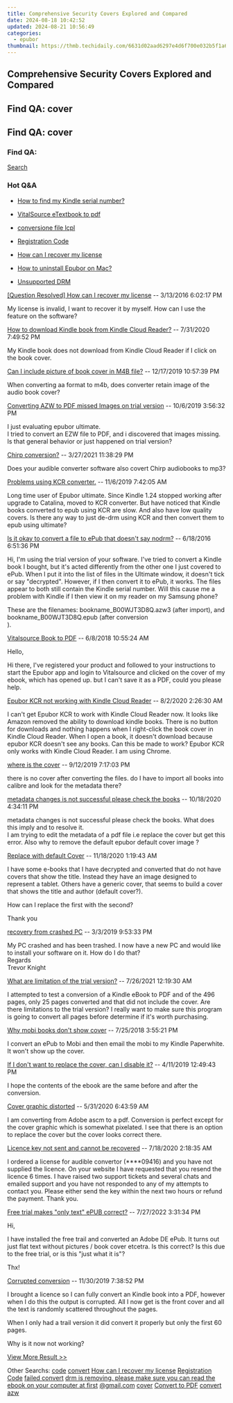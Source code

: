 ```yaml
---
title: Comprehensive Security Covers Explored and Compared
date: 2024-08-18 10:42:52
updated: 2024-08-21 10:56:49
categories:
  - epubor
thumbnail: https://thmb.techidaily.com/6631d02aad6297e4d6f700e032b5f1a6df7f0a4821dff69d11f95fe1acb0191f.jpg
---
```


## Comprehensive Security Covers Explored and Compared

## Find QA: cover



## Find QA: cover

### Find QA:

[Search](http://www.epubor.com/Search.aspx?SystemID=46 "Find QA") 

### Hot Q&A

* [How to find my Kindle serial number?](https://tools.techidaily.com/epubor/products/)
* [VitalSource eTextbook to pdf](https://tools.techidaily.com/epubor/products/)
* [conversione file lcpl](https://tools.techidaily.com/epubor/products/)
* [Registration Code](https://tools.techidaily.com/epubor/products/)

* [How can I recover my license](https://tools.techidaily.com/epubor/products/)
* [How to uninstall Epubor on Mac?](https://tools.techidaily.com/epubor/products/)
* [Unsupported DRM](https://tools.techidaily.com/epubor/products/)

[\[Question Resolved\] How can I recover my license](https://tools.techidaily.com/epubor/products/) \-- 3/13/2016 6:02:17 PM 

My license is invalid, I want to recover it by myself. How can I use the feature on the software?

[How to download Kindle book from Kindle Cloud Reader?](https://tools.techidaily.com/epubor/products/) \-- 7/31/2020 7:49:52 PM 

My Kindle book does not download from Kindle Cloud Reader if I click on the book cover.

[Can I include picture of book cover in M4B file?](https://tools.techidaily.com/epubor/products/) \-- 12/17/2019 10:57:39 PM 

When converting aa format to m4b, does converter retain image of the audio book cover?

[Converting AZW to PDF missed Images on trial version](https://tools.techidaily.com/epubor/products/) \-- 10/6/2019 3:56:32 PM 

I just evaluating epubor ultimate.  
 I tried to convert an EZW file to PDF, and i discovered that images missing. Is that general behavior or just happened on trial version?

[Chirp conversion?](https://tools.techidaily.com/epubor/products/) \-- 3/27/2021 11:38:29 PM 

Does your audible converter software also covert Chirp audiobooks to mp3?

[Problems using KCR converter.](https://tools.techidaily.com/epubor/products/) \-- 11/6/2019 7:42:05 AM 

Long time user of Epubor ultimate. Since Kindle 1.24 stopped working after upgrade to Catalina, moved to KCR converter. But have noticed that Kindle books converted to epub using KCR are slow. And also have low quality covers. Is there any way to just de-drm using KCR and then convert them to epub using ultimate? 

[Is it okay to convert a file to ePub that doesn't say nodrm?](https://tools.techidaily.com/epubor/products/) \-- 6/18/2016 6:51:36 PM 

Hi, I'm using the trial version of your software. I've tried to convert a Kindle book I bought, but it's acted differently from the other one I just covered to ePub. When I put it into the list of files in the Ultimate window, it doesn't tick or say "decrypted". However, if I then convert it to ePub, it works. The files appear to both still contain the Kindle serial number. Will this cause me a problem with Kindle if I then view it on my reader on my Samsung phone?

 These are the filenames: bookname\_B00WJT3D8Q.azw3 (after import), and bookname\_B00WJT3D8Q.epub (after conversion  
). 

[Vitalsource Book to PDF](https://tools.techidaily.com/epubor/products/) \-- 6/8/2018 10:55:24 AM 

Hello,

 Hi there, I've registered your product and followed to your instructions to start the Epubor app and login to Vitalsource and clicked on the cover of my ebook, which has opened up. but I can't save it as a PDF, could you please help.

[Epubor KCR not working with Kindle Cloud Reader](https://tools.techidaily.com/epubor/reader/) \-- 8/2/2020 2:26:30 AM 

I can't get Epubor KCR to work with Kindle Cloud Reader now. It looks like Amazon removed the ability to download kindle books. There is no button for downloads and nothing happens when I right-click the book cover in Kindle Cloud Reader. When I open a book, it doesn't download because epubor KCR doesn't see any books. Can this be made to work? Epubor KCR only works with Kindle Cloud Reader. I am using Chrome.

[where is the cover](https://tools.techidaily.com/epubor/products/) \-- 9/12/2019 7:17:03 PM 

there is no cover after converting the files. do I have to import all books into calibre and look for the metadata there?

[metadata changes is not successful please check the books](https://tools.techidaily.com/epubor/products/) \-- 10/18/2020 4:34:11 PM 

metadata changes is not successful please check the books. What does this imply and to resolve it.  
 I am trying to edit the metadata of a pdf file i.e replace the cover but get this error. Also why to remove the default epubor default cover image ?

[Replace with default Cover](https://tools.techidaily.com/epubor/products/) \-- 11/18/2020 1:19:43 AM 

I have some e-books that I have decrypted and converted that do not have covers that show the title. Instead they have an image designed to represent a tablet. Others have a generic cover, that seems to build a cover that shows the title and author (default cover?). 

 How can I replace the first with the second?

 Thank you

[recovery from crashed PC](https://tools.techidaily.com/epubor/products/) \-- 3/3/2019 9:53:33 PM 

My PC crashed and has been trashed. I now have a new PC and would like to install your software on it. How do I do that?  
 Regards  
 Trevor Knight

[What are limitation of the trial version?](https://tools.techidaily.com/epubor/products/) \-- 7/26/2021 12:19:30 AM 

I attempted to test a conversion of a Kindle eBook to PDF and of the 496 pages, only 25 pages converted and that did not include the cover. Are there limitations to the trial version? I really want to make sure this program is going to convert all pages before determine if it's worth purchasing.

[Why mobi books don't show cover](https://tools.techidaily.com/epubor/products/) \-- 7/25/2018 3:55:21 PM 

I convert an ePub to Mobi and then email the mobi to my Kindle Paperwhite. It won't show up the cover.

[If I don't want to replace the cover, can I disable it?](https://tools.techidaily.com/epubor/products/) \-- 4/11/2019 12:49:43 PM 

I hope the contents of the ebook are the same before and after the conversion.

[Cover graphic distorted](https://tools.techidaily.com/epubor/products/) \-- 5/31/2020 6:43:59 AM 

I am converting from Adobe ascm to a pdf. Conversion is perfect except for the cover graphic which is somewhat pixelated. I see that there is an option to replace the cover but the cover looks correct there.

[Licence key not sent and cannot be recovered](https://tools.techidaily.com/epubor/products/) \-- 7/18/2020 2:18:35 AM 

I ordered a license for audible convertor (\*\*\*\*09416) and you have not supplied the licence. On your website I have requested that you resend the licence 6 times. I have raised two support tickets and several chats and emailed support and you have not responded to any of my attempts to contact you. Please either send the key within the next two hours or refund the payment. Thank you.

[Free trial makes "only text" ePUB correct?](https://tools.techidaily.com/epubor/products/) \-- 7/27/2022 3:31:34 PM 

Hi,

 I have installed the free trail and converted an Adobe DE ePub. It turns out just flat text without pictures / book cover etcetra. Is this correct? Is this due to the free trial, or is this "just what it is"?

 Thx!

[Corrupted conversion](https://tools.techidaily.com/epubor/products/) \-- 11/30/2019 7:38:52 PM 

I brought a licence so I can fully convert an Kindle book into a PDF, however when I do this the output is corrupted. All I now get is the front cover and all the text is randomly scattered throughout the pages.

 When I only had a trail version it did convert it properly but only the first 60 pages.

 Why is it now not working?

[View More Result >>](http://www.epubor.com/Search.aspx?Key=cover&Page=1&SystemID=46&sortkey=&stype=0&sort=0)

 Other Searchs: [code](https://tools.techidaily.com/epubor/products/) [convert](https://tools.techidaily.com/epubor/products/) [How can I recover my license](https://tools.techidaily.com/epubor/products/) [Registration Code](https://tools.techidaily.com/epubor/products/) [failed convert](https://tools.techidaily.com/epubor/products/) [drm is removing, please make sure you can read the ebook on your computer at first](https://tools.techidaily.com/epubor/products/) [@gmail.com](https://tools.techidaily.com/epubor/products/) [cover](https://tools.techidaily.com/epubor/products/) [Convert to PDF](https://tools.techidaily.com/epubor/products/) [convert azw](https://tools.techidaily.com/epubor/products/)

<ins class="adsbygoogle"
     style="display:block"
     data-ad-format="autorelaxed"
     data-ad-client="ca-pub-7571918770474297"
     data-ad-slot="1223367746"></ins>



<ins class="adsbygoogle"
     style="display:block"
     data-ad-client="ca-pub-7571918770474297"
     data-ad-slot="8358498916"
     data-ad-format="auto"
     data-full-width-responsive="true"></ins>
